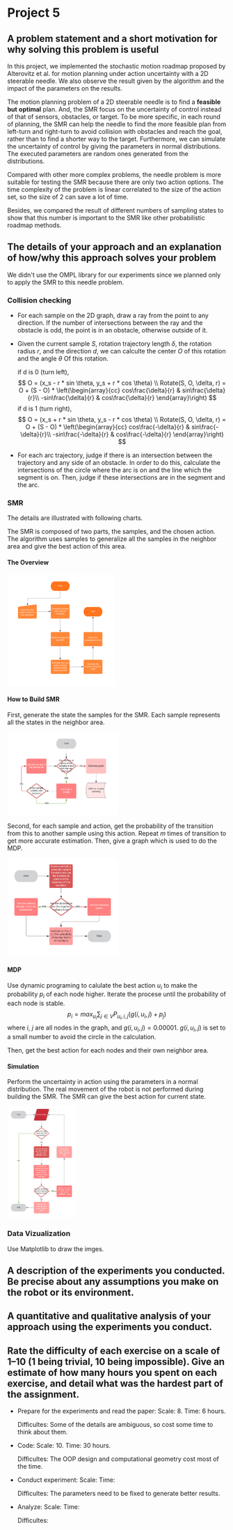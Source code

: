 # Project 5

## A problem statement and a short motivation for why solving this problem is useful

In this project, we implemented the stochastic motion roadmap proposed by Alterovitz et al. for motion planning under action uncertainty with a 2D steerable needle. We also observe the result given by the algorithm and the impact of the parameters on the results.

The motion planning problem of a 2D steerable needle is to find a **feasible** **but** **optimal** plan. And, the SMR focus on the uncertainty of control instead of that of sensors, obstacles, or target. To be more specific, in each round of planning, the SMR can help the needle to find the more feasible plan from left-turn and right-turn to avoid collision with obstacles and reach the goal, rather than to find a shorter way to the target. Furthermore, we can simulate the uncertainty of control by giving the parameters in normal distributions. The executed parameters are random ones generated from the distributions. 

Compared with other more complex problems, the needle problem is more suitable for testing the SMR because there are only two action options. The time complexity of the problem is linear correlated to the size of the action set, so the size of 2 can save a lot of time.

Besides, we compared the result of different numbers of sampling states to show that this number is important to the SMR like other probabilistic roadmap methods.

## The details of your approach and an explanation of how/why this approach solves your problem

We didn't use the OMPL library for our experiments since we planned only to apply the SMR to this needle problem.

### Collision checking

- For each sample on the 2D graph, draw a ray from the point to any direction. If the number of intersections between the ray and the obstacle is odd, the point is in an obstacle, otherwise outside of it. 

- Given the current sample $S$, rotation trajectory length $\delta$, the rotation radius $r$, and the direction $d$, we can calculte the center $O$ of this rotation and the angle $\theta$ Of this rotation.

  if d is 0 (turn left), 
  $$
  O = (x_s - r *  sin \theta, y_s + r * cos \theta)  \\
  Rotate(S, O, \delta, r) = O + (S - O) * \left(\begin{array}{cc} 
  cos\frac{\delta}{r} & sin\frac{\delta}{r}\\
  -sin\frac{\delta}{r} & cos\frac{\delta}{r}
  \end{array}\right)
  $$
  if d is 1 (turn right), 
  $$
  O = (x_s + r *  sin \theta, y_s - r * cos \theta)  \\
  Rotate(S, O, \delta, r) = O + (S - O) * \left(\begin{array}{cc} 
  cos\frac{-\delta}{r} & sin\frac{-\delta}{r}\\
  -sin\frac{-\delta}{r} & cos\frac{-\delta}{r}
  \end{array}\right)
  $$
  
- For each arc trajectory, judge if there is an intersection between the trajectory and any side of an obstacle. In order to do this, calculate the intersections of the circle where the arc is on and the line which the segment is on. Then, judge if these intersections are in the segment and the arc.

### SMR

The details are illustrated with following charts.

The SMR is composed of two parts, the samples, and the chosen action. The algorithm uses samples to generalize all the samples in the neighbor area and give the best action of this area. 

#### The Overview

<img src="./SMR.png" alt="SMR" style="zoom: 25%;" />

#### How to Build SMR

First, generate the state the samples for the SMR. Each sample represents all the states in the neighbor area.

<img src="./Sampling.png" alt="Sampling" style="zoom:25%;" />

Second, for each sample and action, get the probability of the transition from this to another sample using this action. Repeat $m$ times of transition to get more accurate estimation. Then, give a graph which is used to do the MDP.

<img src="./Get Transection.png" alt="Get Transection" style="zoom:25%;" />

#### MDP

Use dynamic programing to calulate the best action $u_i$ to make the probability $p_i$ of each node higher. Iterate the procese until the probability of each node is stable.
$$
p_i = max_{u_i}\sum_{j \in V}P_{u_i, i, j}(g(i, u_i, j) + p_j)
$$
where $i$, $j$ are all nodes in the graph, and $g(i, u_i, j) = 0.00001$. $g(i, u_i, j)$ is set to a small number to avoid the circle in the calculation.

Then, get the best action for each nodes and their own neighbor area. 

#### Simulation

Perform the uncertainty in action using the parameters in a normal distribution. The real movement of the robot is not performed during building the SMR. The SMR can give the best action for current state.

<img src="./Simulation.png" alt="Simulation" style="zoom:25%;" />

### Data Vizualization

Use Matplotlib to draw the imges.

## A description of the experiments you conducted. Be precise about any assumptions you make on the robot or its environment.



## A quantitative and qualitative analysis of your approach using the experiments you conduct.



##  Rate the difficulty of each exercise on a scale of 1–10 (1 being trivial, 10 being impossible). Give an estimate of how many hours you spent on each exercise, and detail what was the hardest part of the assignment.

- Prepare for the experiments and read the paper: Scale: 8. Time: 6 hours.

  Difficultes: Some of the details are ambiguous, so cost some time to think about them.

- Code: Scale: 10. Time: 30 hours.

  Difficultes: The OOP design and computational geometry cost most of the time.

- Conduct experiment: Scale: Time: 

  Difficultes: The parameters need to be fixed to generate better results.

- Analyze: Scale: Time: 

  Difficultes: 

  





